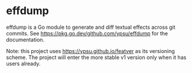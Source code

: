 # effdump

effdump is a Go module to generate and diff textual effects across git commits.
See https://pkg.go.dev/github.com/ypsu/effdump for the documentation.

Note: this project uses https://ypsu.github.io/featver as its versioning scheme.
The project will enter the more stable v1 version only when it has users already.
